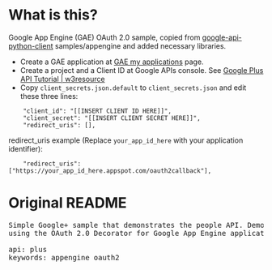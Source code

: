 # What is this?
Google App Engine (GAE) OAuth 2.0 sample, copied from [google-api-python-client](http://code.google.com/p/google-api-python-client/) samples/appengine and added necessary libraries.

* Create a GAE application at [GAE my applications](https://appengine.google.com/) page.
* Create a project and a Client ID at Google APIs console. See [Google Plus API Tutorial | w3resource](http://www.w3resource.com/API/google-plus/tutorial.php)
* Copy ```client_secrets.json.default``` to ```client_secrets.json```
  and edit these three lines:

```
    "client_id": "[[INSERT CLIENT ID HERE]]",
    "client_secret": "[[INSERT CLIENT SECRET HERE]]",
    "redirect_uris": [],
```

redirect_uris example (Replace ```your_app_id_here``` with your application identifier):

```
    "redirect_uris": ["https://your_app_id_here.appspot.com/oauth2callback"],
```


# Original README
<pre>
Simple Google+ sample that demonstrates the people API. Demontrates
using the OAuth 2.0 Decorator for Google App Engine applications.

api: plus
keywords: appengine oauth2
</pre>
